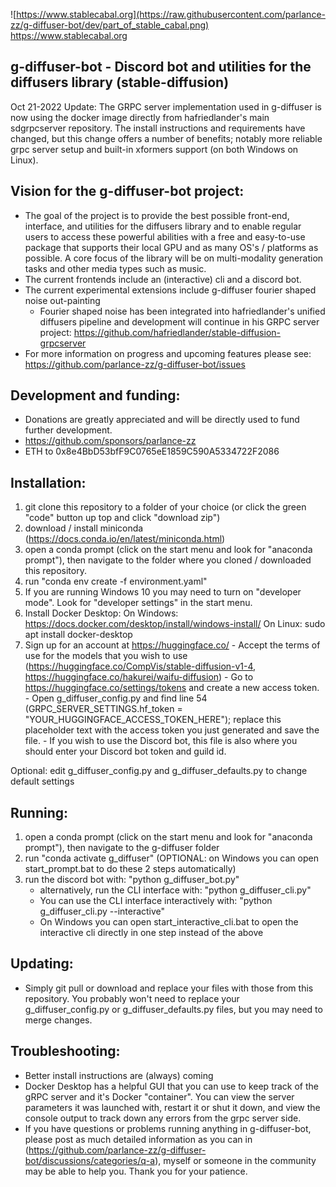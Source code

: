 ![https://www.stablecabal.org](https://raw.githubusercontent.com/parlance-zz/g-diffuser-bot/dev/part_of_stable_cabal.png) https://www.stablecabal.org

##  g-diffuser-bot - Discord bot and utilities for the diffusers library (stable-diffusion)

Oct 21-2022 Update: The GRPC server implementation used in g-diffuser is now using the docker image directly from hafriedlander's main sdgrpcserver repository. The install instructions and requirements have changed, but this change offers a number of benefits; notably more reliable grpc server setup and built-in xformers support (on both Windows on Linux).

## Vision for the g-diffuser-bot project:
 - The goal of the project is to provide the best possible front-end, interface, and utilities for the diffusers library and to enable regular users to access these powerful abilities with a free and easy-to-use package that supports their local GPU and as many OS's / platforms as possible. A core focus of the library will be on multi-modality generation tasks and other media types such as music.
 - The current frontends include an (interactive) cli and a discord bot.
 - The current experimental extensions include g-diffuser fourier shaped noise out-painting
   - Fourier shaped noise has been integrated into hafriedlander's unified diffusers pipeline and development will continue in his GRPC server project: https://github.com/hafriedlander/stable-diffusion-grpcserver
 - For more information on progress and upcoming features please see: https://github.com/parlance-zz/g-diffuser-bot/issues
 
## Development and funding:
 - Donations are greatly appreciated and will be directly used to fund further development.
 - https://github.com/sponsors/parlance-zz
 - ETH to 0x8e4BbD53bfF9C0765eE1859C590A5334722F2086

## Installation:
 1)  git clone this repository to a folder of your choice (or click the green "code" button up top and click "download zip")
 2)  download / install miniconda (https://docs.conda.io/en/latest/miniconda.html)
 3)  open a conda prompt (click on the start menu and look for "anaconda prompt"),
     then navigate to the folder where you cloned / downloaded this repository.
 4)  run "conda env create -f environment.yaml"
 5)  If you are running Windows 10 you may need to turn on "developer mode". Look for "developer settings" in the start menu.
 6)  Install Docker Desktop:
         On Windows: https://docs.docker.com/desktop/install/windows-install/
         On Linux: sudo apt install docker-desktop
 7)  Sign up for an account at https://huggingface.co/
         - Accept the terms of use for the models that you wish to use (https://huggingface.co/CompVis/stable-diffusion-v1-4, https://huggingface.co/hakurei/waifu-diffusion)
         - Go to https://huggingface.co/settings/tokens and create a new access token.
         - Open g_diffuser_config.py and find line 54 (GRPC_SERVER_SETTINGS.hf_token = "YOUR_HUGGINGFACE_ACCESS_TOKEN_HERE"); replace this placeholder text with the access token you just generated and save the file.
         - If you wish to use the Discord bot, this file is also where you should enter your Discord bot token and guild id.

Optional: edit g_diffuser_config.py and g_diffuser_defaults.py to change default settings
 
## Running:
 1)  open a conda prompt (click on the start menu and look for "anaconda prompt"), then navigate to the g-diffuser folder
 2)  run "conda activate g_diffuser" (OPTIONAL: on Windows you can open start_prompt.bat to do these 2 steps automatically)
 3)  run the discord bot with: "python g_diffuser_bot.py"
       - alternatively, run the CLI interface with: "python g_diffuser_cli.py"
       - You can use the CLI interface interactively with: "python g_diffuser_cli.py --interactive"
       - On Windows you can open start_interactive_cli.bat to open the interactive cli directly in one step instead of the above

## Updating:
 - Simply git pull or download and replace your files with those from this repository. You probably won't need to replace your g_diffuser_config.py or g_diffuser_defaults.py files, but you may need to merge changes.

## Troubleshooting:
 - Better install instructions are (always) coming
 - Docker Desktop has a helpful GUI that you can use to keep track of the gRPC server and it's Docker "container". You can view the server parameters it was launched with, restart it or shut it down, and view the console output to track down any errors from the grpc server side.
 - If you have questions or problems running anything in g-diffuser-bot, please post as much detailed information as you can in (https://github.com/parlance-zz/g-diffuser-bot/discussions/categories/q-a), myself or someone in the community may be able to help you. Thank you for your patience.